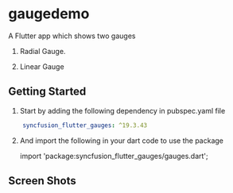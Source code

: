 
# gaugedemo

  

A Flutter app which shows two gauges

1) Radial Gauge.

2) Linear Gauge

## Getting Started
1) Start by adding the following dependency in pubspec.yaml file
```yaml
	syncfusion_flutter_gauges: ^19.3.43
```
		
2) And import the following in your dart code to use the package 

	import 'package:syncfusion_flutter_gauges/gauges.dart';

## Screen Shots
